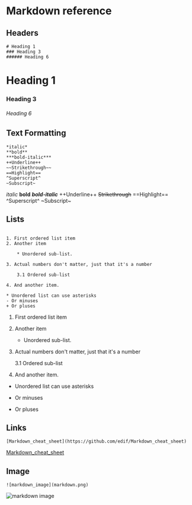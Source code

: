 # Markdown reference

## Headers

```
# Heading 1
### Heading 3
###### Heading 6
```

# Heading 1
### Heading 3
###### Heading 6


## Text Formatting

```
*italic*
**bold**
***bold-italic***
++Underline++
~~Strikethrough~~
==Highlight==
^Superscript^
~Subscript~
```

*italic*
**bold**
***bold-italic***
++Underline++
~~Strikethrough~~
==Highlight==
^Superscript^
~Subscript~

## Lists

```

1. First ordered list item
2. Another item

	* Unordered sub-list.

3. Actual numbers don't matter, just that it's a number

	3.1 Ordered sub-list

4. And another item.

* Unordered list can use asterisks
- Or minuses
+ Or pluses

```

1. First ordered list item
2. Another item
	
 	* Unordered sub-list.

3. Actual numbers don't matter, just that it's a number

	3.1 Ordered sub-list

5. And another item.

* Unordered list can use asterisks

- Or minuses

+ Or pluses

## Links

```
[Markdown_cheat_sheet](https://github.com/edif/Markdown_cheat_sheet)
```

[Markdown_cheat_sheet](https://github.com/edif/Markdown_cheat_sheet)


## Image

```
![markdown_image](markdown.png)
```
![markdown image](markdown.png)

